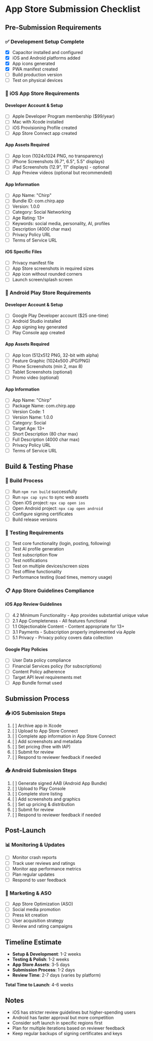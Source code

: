 # App Store Submission Checklist

## Pre-Submission Requirements

### ✅ Development Setup Complete
- [x] Capacitor installed and configured
- [x] iOS and Android platforms added
- [x] App icons generated
- [x] PWA manifest created
- [ ] Build production version
- [ ] Test on physical devices

### 📱 iOS App Store Requirements

#### Developer Account & Setup
- [ ] Apple Developer Program membership ($99/year)
- [ ] Mac with Xcode installed
- [ ] iOS Provisioning Profile created
- [ ] App Store Connect app created

#### App Assets Required
- [ ] App Icon (1024x1024 PNG, no transparency)
- [ ] iPhone Screenshots (6.7", 6.5", 5.5" displays)
- [ ] iPad Screenshots (12.9", 11" displays) - optional
- [ ] App Preview videos (optional but recommended)

#### App Information
- [ ] App Name: "Chirp"
- [ ] Bundle ID: com.chirp.app
- [ ] Version: 1.0.0
- [ ] Category: Social Networking
- [ ] Age Rating: 13+
- [ ] Keywords: social media, personality, AI, profiles
- [ ] Description (4000 char max)
- [ ] Privacy Policy URL
- [ ] Terms of Service URL

#### iOS Specific Files
- [ ] Privacy manifest file
- [ ] App Store screenshots in required sizes
- [ ] App icon without rounded corners
- [ ] Launch screen/splash screen

### 🤖 Android Play Store Requirements

#### Developer Account & Setup
- [ ] Google Play Developer account ($25 one-time)
- [ ] Android Studio installed
- [ ] App signing key generated
- [ ] Play Console app created

#### App Assets Required
- [ ] App Icon (512x512 PNG, 32-bit with alpha)
- [ ] Feature Graphic (1024x500 JPG/PNG)
- [ ] Phone Screenshots (min 2, max 8)
- [ ] Tablet Screenshots (optional)
- [ ] Promo video (optional)

#### App Information
- [ ] App Name: "Chirp"
- [ ] Package Name: com.chirp.app
- [ ] Version Code: 1
- [ ] Version Name: 1.0.0
- [ ] Category: Social
- [ ] Target Age: 13+
- [ ] Short Description (80 char max)
- [ ] Full Description (4000 char max)
- [ ] Privacy Policy URL
- [ ] Terms of Service URL

## Build & Testing Phase

### 🔨 Build Process
- [ ] Run `npm run build` successfully
- [ ] Run `npx cap sync` to sync web assets
- [ ] Open iOS project: `npx cap open ios`
- [ ] Open Android project: `npx cap open android`
- [ ] Configure signing certificates
- [ ] Build release versions

### 🧪 Testing Requirements
- [ ] Test core functionality (login, posting, following)
- [ ] Test AI profile generation
- [ ] Test subscription flow
- [ ] Test notifications
- [ ] Test on multiple devices/screen sizes
- [ ] Test offline functionality
- [ ] Performance testing (load times, memory usage)

### 📋 App Store Guidelines Compliance

#### iOS App Review Guidelines
- [ ] 4.2 Minimum Functionality - App provides substantial unique value
- [ ] 2.1 App Completeness - All features functional
- [ ] 1.1 Objectionable Content - Content appropriate for 13+
- [ ] 3.1 Payments - Subscription properly implemented via Apple
- [ ] 5.1 Privacy - Privacy policy covers data collection

#### Google Play Policies
- [ ] User Data policy compliance
- [ ] Financial Services policy (for subscriptions)
- [ ] Content Policy adherence
- [ ] Target API level requirements met
- [ ] App Bundle format used

## Submission Process

### 📤 iOS Submission Steps
1. [ ] Archive app in Xcode
2. [ ] Upload to App Store Connect
3. [ ] Complete app information in App Store Connect
4. [ ] Add screenshots and metadata
5. [ ] Set pricing (free with IAP)
6. [ ] Submit for review
7. [ ] Respond to reviewer feedback if needed

### 📤 Android Submission Steps
1. [ ] Generate signed AAB (Android App Bundle)
2. [ ] Upload to Play Console
3. [ ] Complete store listing
4. [ ] Add screenshots and graphics
5. [ ] Set up pricing & distribution
6. [ ] Submit for review
7. [ ] Respond to reviewer feedback if needed

## Post-Launch

### 📊 Monitoring & Updates
- [ ] Monitor crash reports
- [ ] Track user reviews and ratings
- [ ] Monitor app performance metrics
- [ ] Plan regular updates
- [ ] Respond to user feedback

### 🚀 Marketing & ASO
- [ ] App Store Optimization (ASO)
- [ ] Social media promotion
- [ ] Press kit creation
- [ ] User acquisition strategy
- [ ] Review and rating campaigns

## Timeline Estimate

- **Setup & Development**: 1-2 weeks
- **Testing & Polish**: 1-2 weeks  
- **App Store Assets**: 3-5 days
- **Submission Process**: 1-2 days
- **Review Time**: 2-7 days (varies by platform)

**Total Time to Launch**: 4-6 weeks

## Notes

- iOS has stricter review guidelines but higher-spending users
- Android has faster approval but more competition
- Consider soft launch in specific regions first
- Plan for multiple iterations based on reviewer feedback
- Keep regular backups of signing certificates and keys